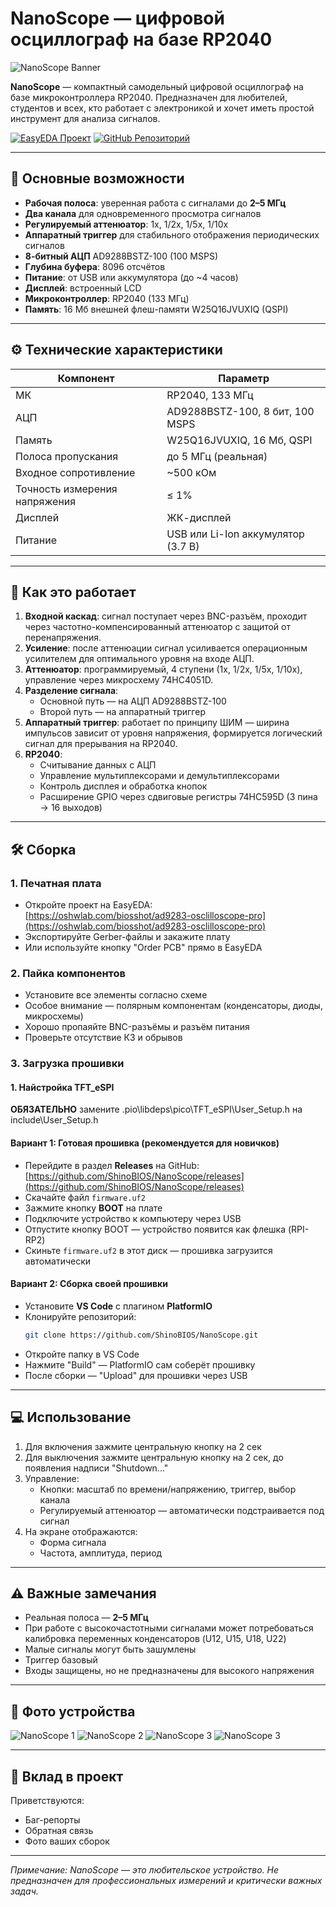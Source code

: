 # NanoScope — цифровой осциллограф на базе RP2040

![NanoScope Banner](https://imgur.com/FSWc77b.jpeg)

**NanoScope** — компактный самодельный цифровой осциллограф на базе микроконтроллера RP2040. Предназначен для любителей, студентов и всех, кто работает с электроникой и хочет иметь простой инструмент для анализа сигналов.

[![EasyEDA Проект](https://img.shields.io/badge/EasyEDA-Проект-0077B6?logo=EasyEDA)](https://oshwlab.com/biosshot/ad9283-osclilloscope-pro)
[![GitHub Репозиторий](https://img.shields.io/badge/GitHub-Репозиторий-181717?logo=github)](https://github.com/ShinoBIOS/NanoScope)

---

## 📌 Основные возможности

- **Рабочая полоса**: уверенная работа с сигналами до **2–5 МГц**
- **Два канала** для одновременного просмотра сигналов
- **Регулируемый аттенюатор**: 1x, 1/2x, 1/5x, 1/10x
- **Аппаратный триггер** для стабильного отображения периодических сигналов
- **8-битный АЦП** AD9288BSTZ-100 (100 MSPS)
- **Глубина буфера**: 8096 отсчётов
- **Питание**: от USB или аккумулятора (до ~4 часов)
- **Дисплей**: встроенный LCD
- **Микроконтроллер**: RP2040 (133 МГц)
- **Память**: 16 Мб внешней флеш-памяти W25Q16JVUXIQ (QSPI)

---

## ⚙️ Технические характеристики

| Компонент | Параметр |
|---------|--------|
| МК | RP2040, 133 МГц |
| АЦП | AD9288BSTZ-100, 8 бит, 100 MSPS |
| Память | W25Q16JVUXIQ, 16 Мб, QSPI |
| Полоса пропускания | до 5 МГц (реальная) |
| Входное сопротивление | ~500 кОм |
| Точность измерения напряжения | ≤ 1% |
| Дисплей | ЖК-дисплей |
| Питание | USB или Li-Ion аккумулятор (3.7 В) |

---

## 🔧 Как это работает

1. **Входной каскад**: сигнал поступает через BNC-разъём, проходит через частотно-компенсированный аттенюатор с защитой от перенапряжения.
2. **Усиление**: после аттенюации сигнал усиливается операционным усилителем для оптимального уровня на входе АЦП.
3. **Аттенюатор**: программируемый, 4 ступени (1x, 1/2x, 1/5x, 1/10x), управление через микросхему 74HC4051D.
4. **Разделение сигнала**:
   - Основной путь — на АЦП AD9288BSTZ-100
   - Второй путь — на аппаратный триггер
5. **Аппаратный триггер**: работает по принципу ШИМ — ширина импульсов зависит от уровня напряжения, формируется логический сигнал для прерывания на RP2040.
6. **RP2040**:
   - Считывание данных с АЦП
   - Управление мультиплексорами и демультиплексорами
   - Контроль дисплея и обработка кнопок
   - Расширение GPIO через сдвиговые регистры 74HC595D (3 пина → 16 выходов)

---

## 🛠️ Сборка

### 1. Печатная плата
- Откройте проект на EasyEDA:  
  [https://oshwlab.com/biosshot/ad9283-osclilloscope-pro](https://oshwlab.com/biosshot/ad9283-osclilloscope-pro)
- Экспортируйте Gerber-файлы и закажите плату
- Или используйте кнопку "Order PCB" прямо в EasyEDA

### 2. Пайка компонентов
- Установите все элементы согласно схеме
- Особое внимание — полярным компонентам (конденсаторы, диоды, микросхемы)
- Хорошо пропаяйте BNC-разъёмы и разъём питания
- Проверьте отсутствие КЗ и обрывов

### 3. Загрузка прошивки
#### 1. Найстройка TFT_eSPI

**ОБЯЗАТЕЛЬНО** замените .pio\libdeps\pico\TFT_eSPI\User_Setup.h на include\User_Setup.h


#### Вариант 1: Готовая прошивка (рекомендуется для новичков)
- Перейдите в раздел **Releases** на GitHub:  
  [https://github.com/ShinoBIOS/NanoScope/releases](https://github.com/ShinoBIOS/NanoScope/releases)
- Скачайте файл `firmware.uf2`
- Зажмите кнопку **BOOT** на плате
- Подключите устройство к компьютеру через USB
- Отпустите кнопку BOOT — устройство появится как флешка (RPI-RP2)
- Скиньте `firmware.uf2` в этот диск — прошивка загрузится автоматически

#### Вариант 2: Сборка своей прошивки
- Установите **VS Code** с плагином **PlatformIO**
- Клонируйте репозиторий:
  ```bash
  git clone https://github.com/ShinoBIOS/NanoScope.git
  ```
- Откройте папку в VS Code
- Нажмите "Build" — PlatformIO сам соберёт прошивку
- После сборки — "Upload" для прошивки через USB

---

## 💻 Использование

1. Для включения зажмите центральную кнопку на 2 сек
2. Для выключения зажмите центральную кнопку на 2 сек, до появления надписи "Shutdown..."
3. Управление:
   - Кнопки: масштаб по времени/напряжению, триггер, выбор канала
   - Регулируемый аттенюатор — автоматически подстраивается под сигнал
4. На экране отображаются:
   - Форма сигнала
   - Частота, амплитуда, период

---

## ⚠️ Важные замечания

- Реальная полоса — **2–5 МГц**
- При работе с высокочастотными сигналами может потребоваться калибровка переменных конденсаторов (U12, U15, U18, U22)
- Малые сигналы могут быть зашумлены
- Триггер базовый
- Входы защищены, но не предназначены для высокого напряжения

---

## 📸 Фото устройства

![NanoScope 1](https://imgur.com/ZfzNfFJ.jpeg)
![NanoScope 2](https://imgur.com/oZdfGQD.jpeg)
![NanoScope 3](https://imgur.com/FSWc77b.jpeg)
![NanoScope 3](https://imgur.com/vbOerSg.jpeg)

---

## 🤝 Вклад в проект

Приветствуются:
- Баг-репорты
- Обратная связь
- Фото ваших сборок

---

*Примечание: NanoScope — это любительское устройство. Не предназначен для профессиональных измерений и критически важных задач.*